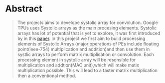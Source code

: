 # Abstract

>The projects aims to develope systolic array for convolution.
>Google TPUs uses Systolic arrays as the main procesing elements.
>Systolic arrays has lot of potential that is yet to  explore, it was first introduced by in this [paper](http://www.eecs.harvard.edu/~htk/publication/1982-kung-why-systolic-architecture.pdf).
>In this project we first aim to build processing elements of Systolic Arrays (major operations of PEs include floating point(ieee-754) multiplication and addition)and then use them in systlic arrays to perform matrix multiplication or convolution.
>Each processing element in systolic array will be resonsible for multiplication and addtion(MAC unit),which will make matix multiplication possible. This will lead to a faster matrix multiplication then a conventional method.
